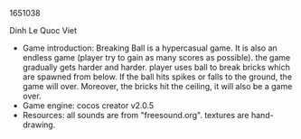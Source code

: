 1651038

Dinh Le Quoc Viet

- Game introduction: Breaking Ball is a hypercasual game. It is also an endless game (player try to gain as many scores as possible).
the game gradually gets harder and harder. player uses ball to break bricks which are spawned from below. If the ball hits spikes or
falls to the ground, the game will over. Moreover, the bricks hit the ceiling, it will also be a game over.
- Game engine: cocos creator v2.0.5
- Resources: all sounds are from "freesound.org". textures are hand-drawing.